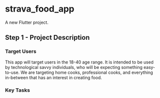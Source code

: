 # strava_food_app

A new Flutter project.

## Step 1 - Project Description

### Target Users
This app will target users in the 18-40 age range. It is intended to be used by technological savvy
individuals, who will be expecting something easy-to-use. We are targeting home cooks, professional
cooks, and everything in-between that has an interest in creating food. 

### Key Tasks